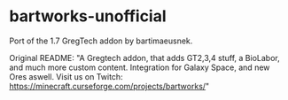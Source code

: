 # bartworks-unofficial
Port of the 1.7 GregTech addon by bartimaeusnek.

Original README:
"A Gregtech addon, that adds GT2,3,4 stuff, a BioLabor, and much more custom content. Integration for Galaxy Space, and new Ores aswell. Visit us on Twitch: https://minecraft.curseforge.com/projects/bartworks/"
